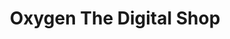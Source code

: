 ---
title: "Oxygen The Digital Shop"
url: /kattappana/oxygen-the-digital-shop/
shop: electronics
---